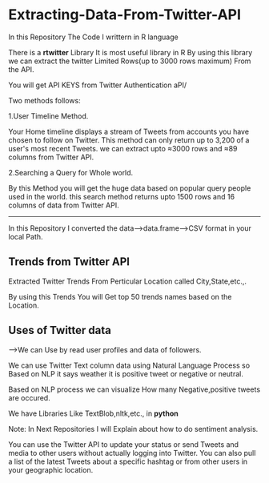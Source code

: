 # Extracting-Data-From-Twitter-API
In this Repository The Code I writtern in R language

There is a <b>rtwitter</b> Library It is most useful library in R By using this library we can extract the twitter Limited Rows(up to 3000 rows maximum) From the API.

You will get API KEYS from Twitter Authentication aPI/ 

Two methods follows:

1.User Timeline Method.

Your Home timeline displays a stream of Tweets from accounts you have chosen to follow on Twitter. This method can only return up to 3,200 of a user's most recent Tweets. we can extract upto ≈3000 rows and ≈89 columns from Twitter API.

2.Searching a Query for Whole world.

By this Method you will get the huge data based on popular query people used in the world.  this search method returns upto 1500 rows and 16 columns of data from Twitter API.

------------------------------------------------------------------------------------------------------------------------------------------
In this Repository I converted the data-->data.frame-->CSV format in your local Path.

<h2>Trends from Twitter API</h2>

Extracted Twitter Trends From Perticular Location called City,State,etc.,.

 By using this Trends You will Get top 50 trends names based on the Location.

<h2>Uses of Twitter data</h2>
  -->We can Use by read user profiles and data of followers.
  
  We can use Twitter Text column data using Natural Language Process so Based on NLP it says weather it is positive tweet or negative or neutral.
  
  Based on NLP process we can visualize How many Negative,positive tweets are occured.
  
  We have Libraries Like TextBlob,nltk,etc., in <b>python</b>
  
  Note: In Next Repositories I will Explain about how to do sentiment analysis.

You can use the Twitter API to update your status or send Tweets and media to other users without actually logging into Twitter. You can also pull a list of the latest Tweets about a specific hashtag or from other users in your geographic location.
